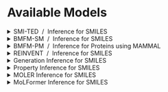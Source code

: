 <!--

DO NOT EDIT
-----------
This file is auto-generated.
To update it, consult instructions:
https://github.com/acceleratedscience/openad-website/tree/generator

-->

# Available Models

<details markdown><summary>SMI-TED &nbsp;/&nbsp; Inference for SMILES</summary>
<div markdown>

[:carbon-icn-github: openad-model-smited](#https://github.com/acceleratedscience/openad-model-smited){ .md-button }
[compose.yml](https://github.com/acceleratedscience/openad-model-smited/raw/main/compose.yaml){ .md-button .md-button--primary download='compose.yml' }
[Instructions](/docs/model-service/prepackaged-models-beta/#deployment-via-container-composeyml){ .md-button .md-button--tertiary }  

This OpenAD service provides access to the **SMILES-based Transformer Encoder-Decoder** (SMILES-TED), which is an encoder-decoder model pre-trained on a curated dataset of 91 million SMILES samples sourced from PubChem, equivalent to 4 billion molecular tokens. SMI-TED supports various complex tasks, including quantum property prediction, with two main variants ( 289 M and 8 × 289 M ).

More information:  
[huggingface.co/ibm/materials.smi-ted](https://huggingface.co/ibm/materials.smi-ted)  
[github.com/IBM/materials](https://github.com/IBM/materials)  
[arxiv.org/abs/2407.20267](https://arxiv.org/abs/2407.20267)

</div>
</details>

<details markdown><summary>BMFM-SM &nbsp;/&nbsp; Inference for SMILES</summary>
<div markdown>

[:carbon-icn-github: bmfm-sm](#https://github.com/acceleratedscience/bmfm-sm){ .md-button }
[compose.yml](https://github.com/acceleratedscience/bmfm-sm/raw/main/compose.yaml){ .md-button .md-button--primary download='compose.yml' }
[Instructions](/docs/model-service/prepackaged-models-beta/#deployment-via-container-composeyml){ .md-button .md-button--tertiary }  

This OpenAD service provides access to the **Biomedmultiview** foundation model with checkpoints for the following properties:

| BACE | BBBP | CLINTOX | ESOL | FREESOLV | HIV |
| ---- | ---- | ------- | ---- | -------- | --- |

| LIPOPHILICITY | MUV | QM7 | SIDER | TOX21 | TOXCAST |
| ------------- | --- | --- | ----- | ----- | ------- |

More information:  
[github.com/BiomedSciAI/biomed-multi-view](https://github.com/BiomedSciAI/biomed-multi-view)  
[arxiv.org/abs/2410.19704](https://arxiv.org/abs/2410.19704)

</div>
</details>

<details markdown><summary>BMFM-PM &nbsp;/&nbsp; Inference for Proteins using MAMMAL</summary>
<div markdown>

[:carbon-icn-github: bmfm_mammal_inference](#https://github.com/acceleratedscience/bmfm_mammal_inference){ .md-button }
[compose.yml](https://github.com/acceleratedscience/bmfm_mammal_inference/raw/main/compose.yaml){ .md-button .md-button--primary download='compose.yml' }
[Instructions](/docs/model-service/prepackaged-models-beta/#deployment-via-container-composeyml){ .md-button .md-button--tertiary }  

This OpenAD service provides access to the **Biomedmultialignment** foundation model with checkpoints for the following properties:

| Sol | DTI |
| --- | --- |

More information:  
[github.com/BiomedSciAI/biomed-multi-alignment](https://github.com/BiomedSciAI/biomed-multi-alignment)

</div>
</details>

<details markdown><summary>REINVENT &nbsp;/&nbsp; Inference for SMILES</summary>
<div markdown>

[:carbon-icn-github: openad_reinvent4](#https://github.com/acceleratedscience/openad_reinvent4){ .md-button }
[compose.yml](https://github.com/acceleratedscience/openad_reinvent4/raw/main/compose.yaml){ .md-button .md-button--primary download='compose.yml' }
[Instructions](/docs/model-service/prepackaged-models-beta/#deployment-via-container-composeyml){ .md-button .md-button--tertiary }  

This OpenAD service provides access to the **REINVENT 4** molecular design tool, which is used for de novo design, scaffold hopping, R-group replacement, linker design, molecule optimization, and other small molecule design tasks. REINVENT uses a Reinforcement Learning (RL) algorithm to generate optimized molecules compliant with a user-defined property profile defined as a multi-component score. Transfer Learning (TL) can be used to create or pre-train a model that generates molecules closer to a set of input molecules. 

More information:  
[github.com/MolecularAI/REINVENT4](https://github.com/MolecularAI/REINVENT4)  
[link.springer.com/article/10.1186/s13321-024-00812-5](https://link.springer.com/article/10.1186/s13321-024-00812-5)

</div>
</details>

<details markdown><summary>Generation Inference for SMILES</summary>
<div markdown>

[:carbon-icn-github: generation_inference_service](#https://github.com/acceleratedscience/generation_inference_service){ .md-button }
[Instructions](/docs/model-service/prepackaged-models-beta/#deployment-via-container){ .md-button .md-button--tertiary }  

_No description available._

</div>
</details>

<details markdown><summary>Property Inference for SMILES</summary>
<div markdown>

[:carbon-icn-github: property_inference_service](#https://github.com/acceleratedscience/property_inference_service){ .md-button }
[Instructions](/docs/model-service/prepackaged-models-beta/#deployment-via-container){ .md-button .md-button--tertiary }  

_No description available._

</div>
</details>

<details markdown><summary>MOLER Inference for SMILES</summary>
<div markdown>

[:carbon-icn-github: moler_inference_service](#https://github.com/acceleratedscience/moler_inference_service){ .md-button }
[Instructions](/docs/model-service/prepackaged-models-beta/#deployment-via-container){ .md-button .md-button--tertiary }  

_No description available._

</div>
</details>

<details markdown><summary>MoLFormer Inference for SMILES</summary>
<div markdown>

[:carbon-icn-github: molformer_inference_service](#https://github.com/acceleratedscience/molformer_inference_service){ .md-button }
[Instructions](/docs/model-service/prepackaged-models-beta/#deployment-via-container){ .md-button .md-button--tertiary }  

_No description available._

</div>
</details>

